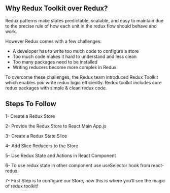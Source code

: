 ## Why Redux Toolkit over Redux?

Redux patterns make states predictable, scalable, and easy to maintain due to the precise rule of how each unit in the redux flow should behave and work.

However Redux comes with a few challenges:

- A developer has to write too much code to configure a store
- Too much code makes it hard to understand and less clean
- Too many packages need to be installed
- Writing reducers become more complex in Redux

To overcome these challenges, the Redux team introduced Redux Toolkit which enables you write redux logic efficiently. Redux toolkit includes core redux packages with simple & clean redux code.

## Steps To Follow

1- Create a Redux Store

2- Provide the Redux Store to React Main App.js

3- Create a Redux State Slice

4- Add Slice Reducers to the Store

5- Use Redux State and Actions in React Component

6- To use redux state in other component use useSelector hook from react-redux.

7- First Step is to configure our Store, now this is where you’ll see the magic of redux toolkit!
